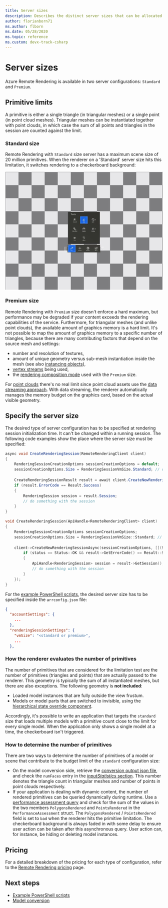 ```yaml
---
title: Server sizes
description: Describes the distinct server sizes that can be allocated
author: florianborn71
ms.author: flborn
ms.date: 05/28/2020
ms.topic: reference
ms.custom: devx-track-csharp
---
```


# Server sizes

Azure Remote Rendering is available in two server configurations: `Standard` and `Premium`.

## Primitive limits

A primitive is either a single triangle (in triangular meshes) or a single point (in point cloud meshes). Triangular meshes can be instantiated together with point clouds, in which case the sum of all points and triangles in the session are counted against the limit.

### Standard size

Remote Rendering with `Standard` size server has a maximum scene size of 20 million primitives. When the renderer on a 'Standard' server size hits this limitation, it switches rendering to a checkerboard background:

![Screenshot shows a grid of black and white squares with a Tools menu.](media/checkerboard.png)

### Premium size

Remote Rendering with `Premium` size doesn't enforce a hard maximum, but performance may be degraded if your content exceeds the rendering capabilities of the service. Furthermore, for triangular meshes (and unlike point clouds), the available amount of graphics memory is a hard limit. It's not possible to map the amount of graphics memory to a specific number of triangles, because there are many contributing factors that depend on the source mesh and settings:

* number and resolution of textures,
* amount of unique geometry versus sub-mesh instantiation inside the mesh (see also [instancing objects](../how-tos/conversion/configure-model-conversion.md#instancing)),
* [vertex streams](../how-tos/conversion/configure-model-conversion.md#vertex-format) being used,
* the [rendering composition mode](../concepts/rendering-modes.md) used with the `Premium` size.

For [point clouds](../overview/features/point-cloud-rendering.md) there's no real limit since point cloud assets use the [data streaming approach](../overview/features/point-cloud-rendering.md#point-cloud-data-streaming). With data streaming, the renderer automatically manages the memory budget on the graphics card, based on the actual visible geometry.

## Specify the server size

The desired type of server configuration has to be specified at rendering session initialization time. It can't be changed within a running session. The following code examples show the place where the server size must be specified:

```cs
async void CreateRenderingSession(RemoteRenderingClient client)
{
    RenderingSessionCreationOptions sessionCreationOptions = default;
    sessionCreationOptions.Size = RenderingSessionVmSize.Standard; // or  RenderingSessionVmSize.Premium

    CreateRenderingSessionResult result = await client.CreateNewRenderingSessionAsync(sessionCreationOptions);
    if (result.ErrorCode == Result.Success)
    {
        RenderingSession session = result.Session;
        // do something with the session
    }
}
```

```cpp
void CreateRenderingSession(ApiHandle<RemoteRenderingClient> client)
{
    RenderingSessionCreationOptions sessionCreationOptions;
    sessionCreationOptions.Size = RenderingSessionVmSize::Standard; // or  RenderingSessionVmSize::Premium

    client->CreateNewRenderingSessionAsync(sessionCreationOptions, [](Status status, ApiHandle<CreateRenderingSessionResult> result) {
        if (status == Status::OK && result->GetErrorCode() == Result::Success)
        {
            ApiHandle<RenderingSession> session = result->GetSession();
            // do something with the session
        }
    });
}

```

For the [example PowerShell scripts](../samples/powershell-example-scripts.md), the desired server size has to be specified inside the `arrconfig.json` file:

```json
{
  "accountSettings": {
    ...
  },
  "renderingSessionSettings": {
    "vmSize": "<standard or premium>",
    ...
  },
```

### How the renderer evaluates the number of primitives

The number of primitives that are considered for the limitation test are the number of primitives (triangles and points) that are actually passed to the renderer. This geometry is typically the sum of all instantiated meshes, but there are also exceptions. The following geometry is **not included**:
* Loaded model instances that are fully outside the view frustum.
* Models or model parts that are switched to invisible, using the [hierarchical state override component](../overview/features/override-hierarchical-state.md).

Accordingly, it's possible to write an application that targets the `standard` size that loads multiple models with a primitive count close to the limit for every single model. When the application only shows a single model at a time, the checkerboard isn't triggered.

### How to determine the number of primitives

There are two ways to determine the number of primitives of a model or scene that contribute to the budget limit of the `standard` configuration size:
* On the model conversion side, retrieve the [conversion output json file](../how-tos/conversion/get-information.md), and check the `numFaces` entry in the [*inputStatistics* section](../how-tos/conversion/get-information.md#the-inputstatistics-section). This number denotes the triangle count in triangular meshes and number of points in point clouds respectively.
* If your application is dealing with dynamic content, the number of rendered primitives can be queried dynamically during runtime. Use a [performance assessment query](../overview/features/performance-queries.md#performance-assessment-queries) and check for the sum of the values in the two members `PolygonsRendered` and `PointsRendered` in the `PerformanceAssessment` struct. The `PolygonsRendered` / `PointsRendered` field is set to `bad` when the renderer hits the primitive limitation. The checkerboard background is always faded in with some delay to ensure user action can be taken after this asynchronous query. User action can, for instance,  be hiding or deleting model instances.

## Pricing

For a detailed breakdown of the pricing for each type of configuration, refer to the [Remote Rendering pricing](https://azure.microsoft.com/pricing/details/remote-rendering) page.

## Next steps
* [Example PowerShell scripts](../samples/powershell-example-scripts.md)
* [Model conversion](../how-tos/conversion/model-conversion.md)

